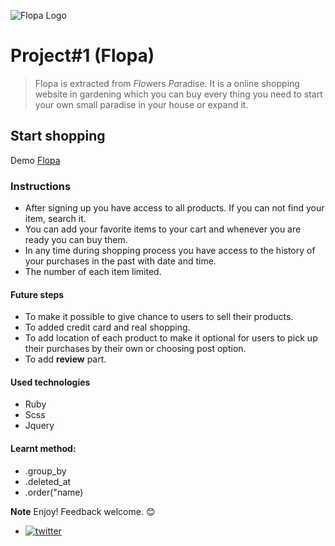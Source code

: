 ![Flopa Logo](https://raw.githubusercontent.com/ElliMoty/project-1/master/)

# Project#1 (Flopa) 
> Flopa is extracted from *Flo*wers *Pa*radise. It is a online shopping website in gardening which you can buy every thing you need to start your own small paradise in your house or expand it.

## Start shopping
Demo [Flopa](https://ellimoty.github.io/project-1/application.html.erb)

### Instructions
   + After signing up you have access to all products. If you can not find your item, search it. 
   + You can add your favorite items to your cart and whenever you are ready you can buy them.
   + In any time during shopping process you have access to the history of your purchases in the past with date and time.
   + The number of each item limited.


#### Future steps
  + To make it possible to give chance to users to sell their products.
  + To added credit card and real shopping.
  + To add location of each product to make it optional for users to pick up their purchases by their own or choosing post option.
  + To add **review** part.

#### Used technologies
  + Ruby
  + Scss
  + Jquery

#### Learnt method:
  + .group_by 
  + .deleted_at
  + .order("name)


**Note** Enjoy! Feedback welcome. :blush:
   + [![twitter](https://github.com/ElliMoty/project-1/blob/master/images/twitter_image.png)](https://twitter.com/ElliMotaghi)